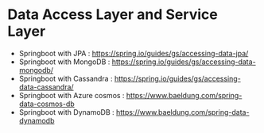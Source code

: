 # Data Access Layer and Service Layer

- Springboot with JPA : https://spring.io/guides/gs/accessing-data-jpa/
- Springboot with MongoDB : https://spring.io/guides/gs/accessing-data-mongodb/
- Springboot with Cassandra : https://spring.io/guides/gs/accessing-data-cassandra/
- Springboot with Azure cosmos : https://www.baeldung.com/spring-data-cosmos-db
- Springboot with DynamoDB : https://www.baeldung.com/spring-data-dynamodb

